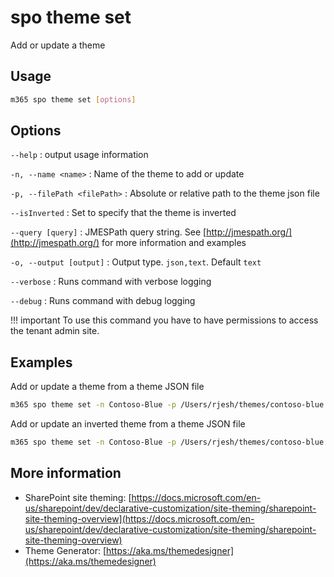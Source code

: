 # spo theme set

Add or update a theme

## Usage

```sh
m365 spo theme set [options]
```

## Options

`--help`
: output usage information

`-n, --name <name>`
: Name of the theme to add or update

`-p, --filePath <filePath>`
: Absolute or relative path to the theme json file

`--isInverted`
: Set to specify that the theme is inverted

`--query [query]`
: JMESPath query string. See [http://jmespath.org/](http://jmespath.org/) for more information and examples

`-o, --output [output]`
: Output type. `json,text`. Default `text`

`--verbose`
: Runs command with verbose logging

`--debug`
: Runs command with debug logging

!!! important
    To use this command you have to have permissions to access the tenant admin site.

## Examples

Add or update a theme from a theme JSON file

```sh
m365 spo theme set -n Contoso-Blue -p /Users/rjesh/themes/contoso-blue.json
```

Add or update an inverted theme from a theme JSON file

```sh
m365 spo theme set -n Contoso-Blue -p /Users/rjesh/themes/contoso-blue.json --isInverted
```

## More information

- SharePoint site theming: [https://docs.microsoft.com/en-us/sharepoint/dev/declarative-customization/site-theming/sharepoint-site-theming-overview](https://docs.microsoft.com/en-us/sharepoint/dev/declarative-customization/site-theming/sharepoint-site-theming-overview)
- Theme Generator: [https://aka.ms/themedesigner](https://aka.ms/themedesigner)